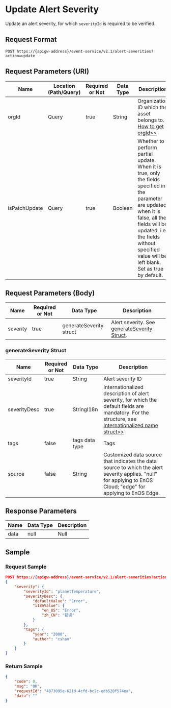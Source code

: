 # Update Alert Severity

Update an alert severity, for which `severityId` is required to be verified.

## Request Format

```
POST https://{apigw-address}/event-service/v2.1/alert-severities?action=update
```

## Request Parameters (URI)

| Name | Location (Path/Query) | Required or Not | Data Type | Description |
|---------------|------------------|----------|-----------|--------------|
| orgId         | Query            | true     | String    | Organization ID which the asset belongs to. [How to get orgId>>](/docs/api/en/2.0.9/api_faqs#how-to-get-organization-id-orgid-orgid) |
|isPatchUpdate|Query|true|Boolean|Whether to perform partial update. <br>When it is true, only the fields specified in the parameter are updated; <br>when it is false, all the fields will be updated, i.e. the fields without specified value will be left blank. Set as true by default. |


## Request Parameters (Body)
| Name            | Required or Not | Data Type | Description |
|------|-----------------|-----------|-------------|
| severity |  true  |  generateSeverity struct  |  Alert severity. See [generateSeverity Struct](update_alert_severity#generateseverity-struct-generateseverity). |


### generateSeverity Struct <generateseverity>

| Name | Required or Not | Data Type | Description                         |
|--------------|--------------|--------------|-------------------------------------|
| severityId   | true         | String       | Alert severity ID                        |
| severityDesc | true         | StringI18n   | Internationalized description of alert severity, for which the default fields are mandatory. For the structure, see [Internationalized name struct>>](/docs/api/en/2.0.9/api_faqs.html#internationalized-name-struct) |
| tags         | false        | tags data type | Tags |
| source |false| String |Customized data source that indicates the data source to which the alert severity applies. "null" for applying to EnOS Cloud; "edge" for applying to EnOS Edge.|


## Response Parameters

| Name | Data Type     | Description          |
|-------|----------------|---------------------------|
|data   |   null  | Null   |



## Sample

### Request Sample

```json
POST https://{apigw-address}/event-service/v2.1/alert-severities?action=update&orgId=1c499110e8800000&isPatchUpdate=false
{
	"severity": {
		"severityId": "planetTemperature",
		"severityDesc": {
			"defaultValue": "Error",
			"i18nValue": {
				"en_US": "Error",
				"zh_CN": "错误"
			}
		},
		"tags": {
			"year": "2000",
			"author": "cshan"
		}
	}
}
```

### Return Sample

```json
{
	"code": 0,
	"msg": "OK",
	"requestId": "4873095e-621d-4cfd-bc2c-edb520f574ea",
	"data": ""
}
```
